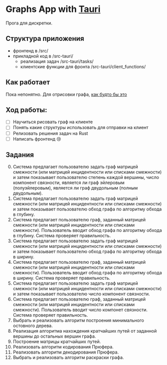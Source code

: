 # Graphs App with [Tauri]()
Прога для дискретки.

## Структура приложения
- фронтенд в /src/
- прикладной код в /src-tauri/
    - реализация задач /src-tauri/tasks/
    - клиентские функции для фронта /src-tauri/client_functions/

## Как работает
Пока непонятно. Для отрисовки графа, [как будто бы это](https://github.com/iVis-at-Bilkent/cytoscape.js-avsdf)

## Ход работы:
- [ ] Научиться рисовать граф на клиенте
- [ ] Понять какие структуры использовать для отправки на клиент
- [ ] Релизовать решения задач на Rust
- [ ] Написать фронтенд :cry:

## Задания
0. Система предлагает пользователю задать граф матрицей смежности (или матрицей инцидентности или списками смежности) и затем показывает пользователю степень каждой вершины,
число компонент связности, является ли граф эйлеровым (полуэйлеровым), является ли граф
двудольным (полным двудольным).
1. Система предлагает пользователю задать граф матрицей смежности (или матрицей инцидентности или списками смежности) и затем показывает пользователю обход графа по алгоритму
обхода в глубину.
2. Система предлагает пользователю граф, заданный матрицей смежности (или матрицей
инцидентности или списками смежности). Пользователь вводит обход графа по алгоритму обхода
в глубину. Система проверяет правильность.
3. Система предлагает пользователю задать граф матрицей смежности (или матрицей инцидентности или списками смежности) и затем показывает пользователю обход графа по алгоритму
обхода в ширину.
4. Система предлагает пользователю граф, заданный матрицей смежности (или матрицей
инцидентности или списками смежности). Пользователь вводит обход графа по алгоритму обхода
в ширину. Система проверяет правильность.
5. Система предлагает пользователю задать граф матрицей смежности (или матрицей инцидентности или списками смежности) и затем показывает пользователю число компонент связности.
6. Система предлагает пользователю граф, заданный матрицей смежности (или матрицей инцидентности или списками смежности). Пользователь вводит число компонет связности. Система
проверяет правильность.
7. Выбрать и реализовать алгоритм построения минимального остовного дерева.
8. Реализация алгоритма нахождения кратчайших путей от заданной вершины до остальных
вершин графа.
9. Построение матрицы кратчайших путей.
10. Реализовать алгоритм кодирования Прюфера.
11. Реализовать алгоритм декодирования Прюфера.
12. Выбрать и реализовать алгоритм раскраски графа.

